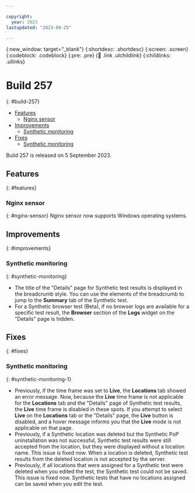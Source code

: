 ```yaml
---

copyright:
  year: 2023
lastupdated: "2023-08-25"

---
```


{:new_window: target="_blank"}
{:shortdesc: .shortdesc}
{:screen: .screen}
{:codeblock: .codeblock}
{:pre: .pre}
{:child: .link .ulchildlink}
{:childlinks: .ullinks}

# Build 257
{: #build-257}


<!-- TOC -->

- [Features](#features)
    - [Nginx sensor](#nginx-sensor)
- [Improvements](#improvements)
    - [Synthetic monitoring](#synthetic-monitoring)
- [Fixes](#fixes)
    - [Synthetic monitoring](#synthetic-monitoring-1)

<!-- /TOC -->

Build 257 is released on 5 September 2023.

## Features
{: #features}

###  Nginx sensor
{: #nginx-sensor}
Nginx sensor now supports Windows operating systems. 


##  Improvements
{: #improvements}

###  Synthetic monitoring
{: #synthetic-monitoring}

- The title of the "Details" page for Synthetic test results is displayed in the breadcrumb style. You can use the elements of the breadcrumb to jump to the **Summary** tab of the Synthetic test.
- For a Synthetic browser test (Beta), if no browser logs are available for a specific test result, the **Browser** section of the **Logs** widget on the "Details" page is hidden.


##  Fixes
{: #fixes}

###  Synthetic monitoring
{: #synthetic-monitoring-1}

- Previously, if the time frame was set to **Live**, the **Locations** tab showed an error message. Now, because the **Live** time frame is not applicable for the **Locations** tab and the "Details" page of Synthetic test results, the **Live** time frame is disabled in these spots. If you attempt to select **Live** on the **Locations** tab or the "Details" page, the **Live** button is disabled, and a hover message informs you that the **Live** mode is not applicable on that page.  
- Previously, if a Synthetic location was deleted but the Synthetic PoP uninstallation was not successful, Synthetic test results were still accepted from the location, but they were displayed without a location name. This issue is fixed now. When a location is deleted, Synthetic test results from the deleted location is not accepted by the server.
- Previously, if all locations that were assigned for a Synthetic test were deleted when you edited the test, the Synthetic test could not be saved. This issue is fixed now. Synthetic tests that have no locations assigned can be saved when you edit the test.

